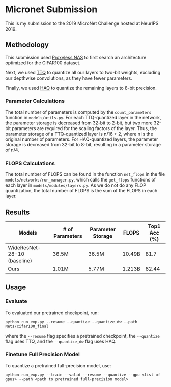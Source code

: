 # Micronet Submission
This is my submission to the 2019 MicroNet Challenge hosted at NeurIPS 2019.

## Methodology

This submission used [Proxyless NAS](https://github.com/mit-han-lab/ProxylessNAS) to first search an architecture optimized for the CIFAR100 dataset. 

Next, we used [TTQ](https://github.com/czhu95/ternarynet) to quantize all our layers to two-bit weights, excluding our depthwise convolutions, as they have fewer parameters. 

Finally, we used [HAQ](https://github.com/mit-han-lab/haq-release) to quantize the remaining layers to 8-bit precision.

### Parameter Calculations

The total number of parameters is computed by the ```count_parameters``` function in ```models/utils.py```. For each TTQ-quantized layer in the network, the parameter storage is decreased from 32-bit to 2-bit, but two more 32-bit parameters are required for the scaling factors of the layer. Thus, the parameter storage of a TTQ-quantized layer is n/16 + 2, where n is the original number of parameters. For HAQ-quantized layers, the parameter storage is decreased from 32-bit to 8-bit, resulting in a parameter storage of n/4.

### FLOPS Calculations

The total number of FLOPS can be found in the function ```net_flops``` in the file ```models/networks/run_manager.py```, which calls the ```get_flops``` functions of each layer in ```models/modules/layers.py```. As we do not do any FLOP quantization, the total number of FLOPS is the sum of the FLOPS in each layer.

## Results

 Models                   | # of Parameters |Parameter Storage | FLOPS | Top1 Acc (%) |
| ------------------------ | --------------| -------------- | ------------ | ------------ |
| WideResNet-28-10 (baseline)|    36.5M   |       36.5M      |     10.49B    |    81.7     |
| Ours |       1.01M      |      5.77M        |    1.213B    |    82.44     |

## Usage

### Evaluate

To evaluated our pretrained checkpoint, run:
```
python run_exp.py --resume --quantize --quantize_dw --path Nets/cifar100_final
```

where the `--resume` flag specifies a pretrained checkpoint, the `--quantize` flag uses TTQ, and the `--quantize_dw` flag uses HAQ.

### Finetune Full Precision Model

To quantize a pretrained full-precision model, use:
```
python run_exp.py --train --valid --resume --quantize --gpu <list of gpus> --path <path to pretrained full-precision model>
```




